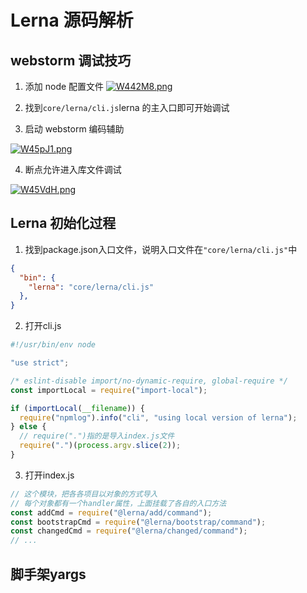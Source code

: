 # Lerna 源码解析

## webstorm 调试技巧

1. 添加 node 配置文件
   [![W442M8.png](https://z3.ax1x.com/2021/07/27/W442M8.png)](https://imgtu.com/i/W442M8)

2. 找到`core/lerna/cli.js`lerna 的主入口即可开始调试

3. 启动 webstorm 编码辅助

[![W45pJ1.png](https://z3.ax1x.com/2021/07/27/W45pJ1.png)](https://imgtu.com/i/W45pJ1)

4. 断点允许进入库文件调试

[![W45VdH.png](https://z3.ax1x.com/2021/07/27/W45VdH.png)](https://imgtu.com/i/W45VdH)

## Lerna 初始化过程

1. 找到package.json入口文件，说明入口文件在`"core/lerna/cli.js"`中

```json
{
  "bin": {
    "lerna": "core/lerna/cli.js"
  },
}
```

2. 打开cli.js

```js
#!/usr/bin/env node

"use strict";

/* eslint-disable import/no-dynamic-require, global-require */
const importLocal = require("import-local");

if (importLocal(__filename)) {
  require("npmlog").info("cli", "using local version of lerna");
} else {
  // require(".")指的是导入index.js文件
  require(".")(process.argv.slice(2));
}
```

3. 打开index.js

```js
// 这个模块，把各各项目以对象的方式导入
// 每个对象都有一个handler属性，上面挂载了各自的入口方法
const addCmd = require("@lerna/add/command");
const bootstrapCmd = require("@lerna/bootstrap/command");
const changedCmd = require("@lerna/changed/command");
// ...
```

## 脚手架yargs